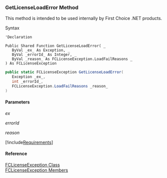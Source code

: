 ﻿### GetLicenseLoadError Method

This method is intended to be used internally by First Choice .NET products.

Syntax

```vbnet
'Declaration

Public Shared Function GetLicenseLoadError( _
   ByVal _ex_ As Exception, _
   ByVal _errorId_ As Integer, _
   ByVal _reason_ As FCLicenseException.LoadFailReasons _
) As FCLicenseException
```

```csharp
public static FCLicenseException GetLicenseLoadError( 
   Exception _ex_,
   int _errorId_,
   FCLicenseException.LoadFailReasons _reason_
)
```

#### Parameters

_ex_

_errorId_

_reason_

[!include[Requirements](../partials/requirements.md)]

#### Reference

[FCLicenseException Class](FChoice.Common~FChoice.Common.FCLicenseException.md)  
[FCLicenseException Members](FChoice.Common~FChoice.Common.FCLicenseException_members.md)